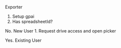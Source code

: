 Exporter
  1. Setup gpai
  2. Has spreadsheetId?

  No. New User
    1. Request drive access and open picker

  Yes. Existing User